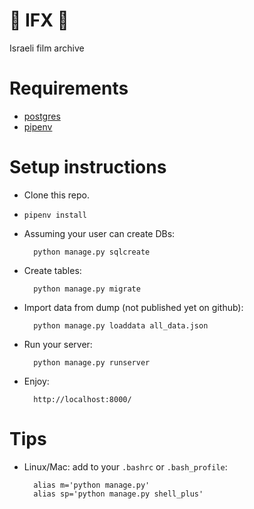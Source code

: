 # 🎥 IFX 🎥
Israeli film archive

# Requirements

* [postgres](https://github.com/nonZero/setups/blob/master/postgres-setup.md)
* [pipenv](http://pipenv.readthedocs.io/en/latest/)

# Setup instructions

* Clone this repo.
* `pipenv install`
* Assuming your user can create DBs:

        python manage.py sqlcreate

* Create tables:

        python manage.py migrate

* Import data from dump (not published yet on github):

        python manage.py loaddata all_data.json

* Run your server:

        python manage.py runserver

* Enjoy: 
        
        http://localhost:8000/

# Tips

* Linux/Mac: add to your `.bashrc` or `.bash_profile`:

        alias m='python manage.py'
        alias sp='python manage.py shell_plus'
